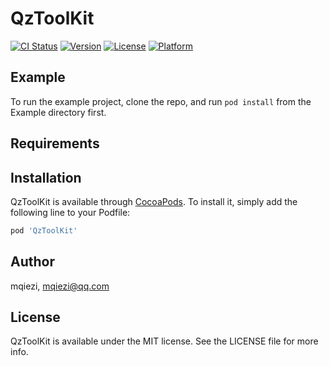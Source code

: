 # QzToolKit

[![CI Status](https://img.shields.io/travis/mqiezi/QzToolKit.svg?style=flat)](https://travis-ci.org/mqiezi/QzToolKit)
[![Version](https://img.shields.io/cocoapods/v/QzToolKit.svg?style=flat)](https://cocoapods.org/pods/QzToolKit)
[![License](https://img.shields.io/cocoapods/l/QzToolKit.svg?style=flat)](https://cocoapods.org/pods/QzToolKit)
[![Platform](https://img.shields.io/cocoapods/p/QzToolKit.svg?style=flat)](https://cocoapods.org/pods/QzToolKit)

## Example

To run the example project, clone the repo, and run `pod install` from the Example directory first.

## Requirements

## Installation

QzToolKit is available through [CocoaPods](https://cocoapods.org). To install
it, simply add the following line to your Podfile:

```ruby
pod 'QzToolKit'
```

## Author

mqiezi, mqiezi@qq.com

## License

QzToolKit is available under the MIT license. See the LICENSE file for more info.
